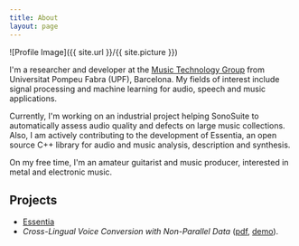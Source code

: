 ```yaml
---
title: About
layout: page
---
```

![Profile Image]({{ site.url }}/{{ site.picture }})

<p>I'm a researcher and developer at the <a href="https://www.upf.edu/web/mtg/">Music Technology Group</a> from Universitat
Pompeu Fabra (UPF), Barcelona. My fields of interest include signal processing
and machine learning for audio, speech and music applications.</p>

<p>Currently, I'm working on an industrial project helping SonoSuite to automatically
assess audio quality and defects on large music collections. Also, I am actively
contributing to the development of Essentia, an open source C++ library for audio
and music analysis, description and synthesis.</p>

<p>On my free time, I'm an amateur guitarist and music producer, interested in metal and electronic music.</p>


<h2>Projects</h2>

<ul>
	<li><a href="https://essentia.upf.edu/">Essentia</a></li>
	<li> <i>Cross-Lingual Voice Conversion with Non-Parallel Data </i>
	 (<a href="https://zenodo.org/record/1117153#.XIHRTIXgq00">pdf</a>, 
	 <a href="https://pabloentropia.github.io/voice-conversion-demo.github.io/">demo</a>).</li>

</ul>
